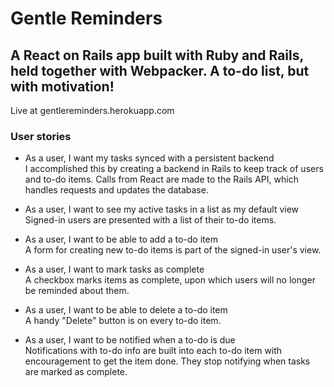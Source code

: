 # Gentle Reminders

## A React on Rails app built with Ruby and Rails, held together with Webpacker. A to-do list, but with motivation!  
Live at gentlereminders.herokuapp.com

### User stories  
* As a user, I want my tasks synced with a persistent backend  
I accomplished this by creating a backend in Rails to keep track of users and to-do items. Calls from React are made to the Rails API, which handles requests and updates the database.  

* As a user, I want to see my active tasks in a list as my default view 	
Signed-in users are presented with a list of their to-do items.  

* As a user, I want to be able to add a to-do item  
A form for creating new to-do items is part of the signed-in user's view. 

* As a user, I want to mark tasks as complete 	
A checkbox marks items as complete, upon which users will no longer be reminded about them.  

* As a user, I want to be able to delete a to-do item    
A handy "Delete" button is on every to-do item.  

* As a user, I want to be notified when a to-do is due  
Notifications with to-do info are built into each to-do item with encouragement to get the item done. They stop notifying when tasks are marked as complete. 
